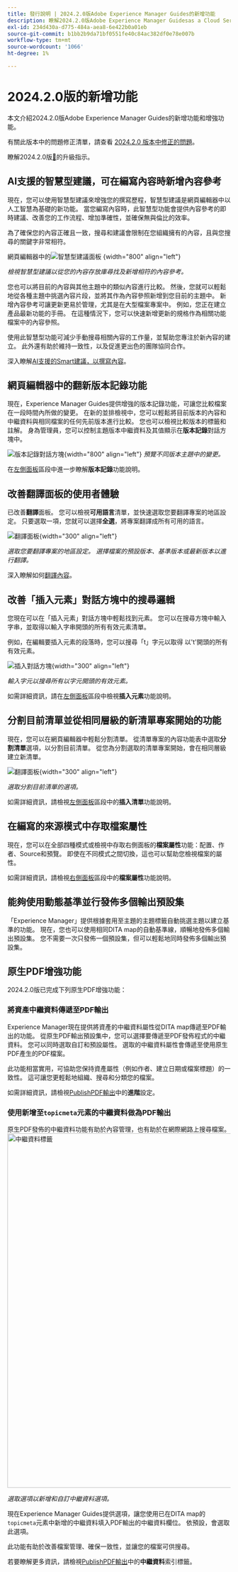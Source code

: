 ```yaml
---
title: 發行說明 | 2024.2.0版Adobe Experience Manager Guides的新增功能
description: 瞭解2024.2.0版Adobe Experience Manager Guidesas a Cloud Service中的新功能和增強功能。
exl-id: 234d430a-d775-484a-aea8-6e422b0a01eb
source-git-commit: b1bb2b9da71bf0551fe40c84ac382df0e78e007b
workflow-type: tm+mt
source-wordcount: '1066'
ht-degree: 1%

---
```


# 2024.2.0版的新增功能

本文介紹2024.2.0版Adobe Experience Manager Guides的新增功能和增強功能。

有關此版本中的問題修正清單，請查看 [2024.2.0 版本中修正的問題](fixed-issues-2024-2-0.md)。


瞭解2024.2.0版[&#128279;](upgrade-instructions-2024-2-0.md)的升級指示。



## AI支援的智慧型建議，可在編寫內容時新增內容參考

現在，您可以使用智慧型建議來增強您的撰寫歷程，智慧型建議是網頁編輯器中以人工智慧為基礎的新功能。 當您編寫內容時，此智慧型功能會提供內容參考的即時建議、改善您的工作流程、增加準確性，並確保無與倫比的效率。


為了確保您的內容正確且一致，搜尋和建議會限制在您組織擁有的內容，且與您搜尋的關鍵字非常相符。

網頁編輯器中的![智慧型建議面板](assets/web-editor-smart-suggestion.png) {width="800" align="left"}


*檢視智慧型建議以從您的內容存放庫尋找及新增相符的內容參考。*

您也可以將目前的內容與其他主題中的類似內容進行比較。 然後，您就可以輕鬆地從各種主題中挑選內容片段，並將其作為內容參照新增到您目前的主題中。 新增內容參考可讓更新更易於管理，尤其是在大型檔案專案中。 例如，您正在建立產品最新功能的手冊。 在這種情況下，您可以快速新增更新的規格作為相關功能檔案中的內容參照。

使用此智慧型功能可減少手動搜尋相關內容的工作量，並幫助您專注於新內容的建立。  此外還有助於維持一致性，以及促進更出色的團隊協同合作。

深入瞭解[AI支援的Smart建議，以撰寫內容](../user-guide/authoring-ai-based-smart-suggestions.md)。

## 網頁編輯器中的翻新版本記錄功能

現在，Experience Manager Guides提供增強的版本記錄功能，可讓您比較檔案在一段時間內所做的變更。 在新的並排檢視中，您可以輕鬆將目前版本的內容和中繼資料與相同檔案的任何先前版本進行比較。 您也可以檢視比較版本的標籤和註解。 身為管理員，您可以控制主題版本中繼資料及其值顯示在&#x200B;**版本記錄**&#x200B;對話方塊中。

![版本記錄對話方塊](assets/version-history-dialog-web-editor.png){width="800" align="left"}
*預覽不同版本主題中的變更。*


在[左側面板](../user-guide/web-editor-features.md#id2051EA0M0HS)區段中進一步瞭解&#x200B;**版本記錄**&#x200B;功能說明。

## 改善翻譯面板的使用者體驗

已改善&#x200B;**翻譯**&#x200B;面板。  您可以檢視&#x200B;**可用語言**&#x200B;清單，並快速選取您要翻譯專案的地區設定。 只要選取一項，您就可以選擇&#x200B;**全選**，將專案翻譯成所有可用的語言。

![翻譯面板](assets/translation-languages-4.4.png){width="300" align="left"}

*選取您要翻譯專案的地區設定。 選擇檔案的預設版本、基準版本或最新版本以進行翻譯。*

深入瞭解如何[翻譯內容](../user-guide/translation.md)。


## 改善「插入元素」對話方塊中的搜尋邏輯

您現在可以在「插入元素」對話方塊中輕鬆找到元素。  您可以在搜尋方塊中輸入字串，並取得以輸入字串開頭的所有有效元素清單。

例如，在編輯要插入元素的段落時，您可以搜尋「t」字元以取得
以&#39;t&#39;開頭的所有有效元素。


![插入對話方塊](assets/insert-element.png){width="300" align="left"}

*輸入字元以搜尋所有以字元開頭的有效元素。*


如需詳細資訊，請在[左側面板](../user-guide/web-editor-features.md#id2051EA0M0HS)區段中檢視&#x200B;**插入元素**&#x200B;功能說明。


## 分割目前清單並從相同層級的新清單專案開始的功能

現在，您可以在網頁編輯器中輕鬆分割清單。 從清單專案的內容功能表中選取&#x200B;**分割清單**&#x200B;選項，以分割目前清單。 從您為分割選取的清單專案開始，會在相同層級建立新清單。

![翻譯面板](assets/context-menu-split-list.png){width="300" align="left"}

*選取分割目前清單的選項。*

如需詳細資訊，請檢視[左側面板](../user-guide/web-editor-features.md#id2051EA0M0HS)區段中的&#x200B;**插入清單**&#x200B;功能說明。

## 在編寫的來源模式中存取檔案屬性

現在，您可以在全部四種模式或檢視中存取右側面板的&#x200B;**檔案屬性**&#x200B;功能：配置、作者、Source和預覽。  即使在不同模式之間切換，這也可以幫助您檢視檔案的屬性。

如需詳細資訊，請檢視[右側面板](../user-guide/web-editor-features.md#id2051EB003YK)區段中的&#x200B;**檔案屬性**&#x200B;功能說明。

## 能夠使用動態基準並行發佈多個輸出預設集

「Experience Manager」提供根據套用至主題的主題標籤自動挑選主題以建立基準的功能。 現在，您也可以使用相同DITA map的自動基準線，順暢地發佈多個輸出預設集。 您不需要一次只發佈一個預設集，但可以輕鬆地同時發佈多個輸出預設集。


## 原生PDF增強功能

2024.2.0版已完成下列原生PDF增強功能：

### 將資產中繼資料傳遞至PDF輸出

Experience Manager現在提供將資產的中繼資料屬性從DITA map傳遞至PDF輸出的功能。
從原生PDF輸出預設集中，您可以選擇要傳遞至PDF發佈程式的中繼資料。 您可以同時選取自訂和預設屬性。  選取的中繼資料屬性會傳遞至使用原生PDF產生的PDF檔案。

此功能相當實用，可協助您保持資產屬性（例如作者、建立日期或檔案標題）的一致性。 這可讓您更輕鬆地組織、搜尋和分類您的檔案。

如需詳細資訊，請檢視[PublishPDF輸出](../web-editor/native-pdf-web-editor.md)中的&#x200B;**進階**&#x200B;設定。


### 使用新增至`topicmeta`元素的中繼資料做為PDF輸出

原生PDF發佈的中繼資料功能有助於內容管理，也有助於在網際網路上搜尋檔案。
<img src="assets/pdf-metadata-4-4.png" alt="中繼資料標籤" width="800">

*選取選項以新增和自訂中繼資料選項。*

現在Experience Manager Guides提供選項，讓您使用已在DITA map的`topicmeta`元素中新增的中繼資料填入PDF輸出的中繼資料欄位。 依預設，會選取此選項。

此功能有助於改善檔案管理、確保一致性，並讓您的檔案可供搜尋。

若要瞭解更多資訊，請檢視[PublishPDF輸出](../web-editor/native-pdf-web-editor.md)中的&#x200B;**中繼資料**&#x200B;索引標籤。
